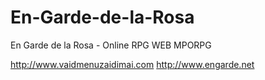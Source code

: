 En-Garde-de-la-Rosa
===================

En Garde de la Rosa - Online RPG WEB MPORPG

http://www.vaidmenuzaidimai.com
http://www.engarde.net
